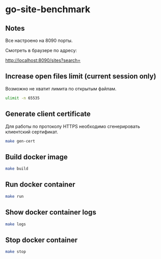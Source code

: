 # go-site-benchmark

## Notes

Все настроено на 8090 порты. 

Смотреть в браузере по адресу: 

[http://localhost:8090/sites?search=](http://localhost:8090/sites?search=)

## Increase open files limit (current session only)

Возможно не хватит лимита по открытым файлам.

```bash
ulimit -n 65535
```

## Generate client certificate

Для работы по протоколу HTTPS необходимо сгенерировать клиентский сертификат.

```bash
make gen-cert
```

## Build docker image

```bash
make build
```

## Run docker container

```bash
make run
```

## Show docker container logs

```bash
make logs
```

## Stop docker container

```bash
make stop
```
